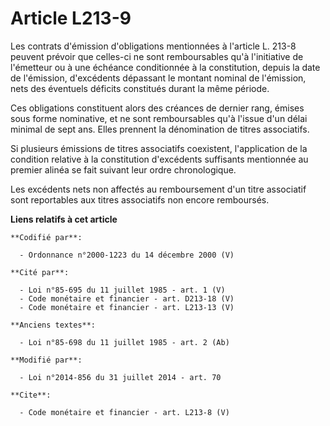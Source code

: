 # Article L213-9

Les contrats d'émission d'obligations mentionnées à l'article L. 213-8 peuvent prévoir que celles-ci ne sont remboursables
qu'à l'initiative de l'émetteur ou à une échéance conditionnée à la constitution, depuis la date de l'émission, d'excédents
dépassant le montant nominal de l'émission, nets des éventuels déficits constitués durant la même période. 

Ces obligations constituent alors des créances de dernier rang, émises sous forme nominative, et ne sont remboursables qu'à
l'issue d'un délai minimal de sept ans. Elles prennent la dénomination de titres associatifs. 

Si plusieurs émissions de titres associatifs coexistent, l'application de la condition relative à la constitution d'excédents
suffisants mentionnée au premier alinéa se fait suivant leur ordre chronologique. 

Les excédents nets non affectés au remboursement d'un titre associatif sont reportables aux titres associatifs non encore
remboursés.

**Liens relatifs à cet article**

	**Codifié par**:

	  - Ordonnance n°2000-1223 du 14 décembre 2000 (V)

	**Cité par**:

	  - Loi n°85-695 du 11 juillet 1985 - art. 1 (V)
	  - Code monétaire et financier - art. D213-18 (V)
	  - Code monétaire et financier - art. L213-13 (V)

	**Anciens textes**:

	  - Loi n°85-698 du 11 juillet 1985 - art. 2 (Ab)

	**Modifié par**:

	  - Loi n°2014-856 du 31 juillet 2014 - art. 70

	**Cite**:

	  - Code monétaire et financier - art. L213-8 (V)
